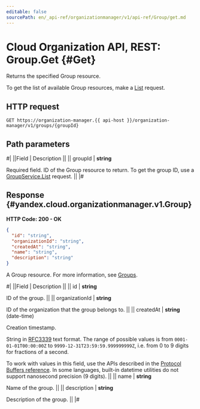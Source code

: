 ```yaml
---
editable: false
sourcePath: en/_api-ref/organizationmanager/v1/api-ref/Group/get.md
---
```


# Cloud Organization API, REST: Group.Get {#Get}

Returns the specified Group resource.

To get the list of available Group resources, make a [List](/docs/organization/api-ref/Group/list#List) request.

## HTTP request

```
GET https://organization-manager.{{ api-host }}/organization-manager/v1/groups/{groupId}
```

## Path parameters

#|
||Field | Description ||
|| groupId | **string**

Required field. ID of the Group resource to return.
To get the group ID, use a [GroupService.List](/docs/organization/api-ref/Group/list#List) request. ||
|#

## Response {#yandex.cloud.organizationmanager.v1.Group}

**HTTP Code: 200 - OK**

```json
{
  "id": "string",
  "organizationId": "string",
  "createdAt": "string",
  "name": "string",
  "description": "string"
}
```

A Group resource.
For more information, see [Groups](/docs/organization/operations/manage-groups).

#|
||Field | Description ||
|| id | **string**

ID of the group. ||
|| organizationId | **string**

ID of the organization that the group belongs to. ||
|| createdAt | **string** (date-time)

Creation timestamp.

String in [RFC3339](https://www.ietf.org/rfc/rfc3339.txt) text format. The range of possible values is from
`0001-01-01T00:00:00Z` to `9999-12-31T23:59:59.999999999Z`, i.e. from 0 to 9 digits for fractions of a second.

To work with values in this field, use the APIs described in the
[Protocol Buffers reference](https://developers.google.com/protocol-buffers/docs/reference/overview).
In some languages, built-in datetime utilities do not support nanosecond precision (9 digits). ||
|| name | **string**

Name of the group. ||
|| description | **string**

Description of the group. ||
|#